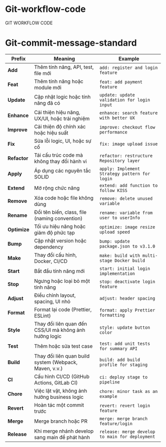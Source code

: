 # Git-workflow-code

GIT WORKFLOW CODE

# Git-commit-message-standard

| Prefix       | Meaning                                                | Example                                         |
| ------------ | ------------------------------------------------------ | ----------------------------------------------- |
| **Add**      | Thêm tính năng, API, test, file mới                    | `add: register and login feature`               |
| **Feat**     | Thêm tính năng hoặc module mới                         | `feat: add payment feature`                     |
| **Update**   | Cập nhật logic hoặc tính năng đã có                    | `update: update validation for login input`     |
| **Enhance**  | Cải thiện hiệu năng, UX/UI, hoặc trải nghiệm           | `enhance: search feature with better UX`        |
| **Improve**  | Cải thiện độ chính xác hoặc hiệu suất                  | `improve: checkout flow performance`            |
| **Fix**      | Sửa lỗi logic, UI, hoặc sự cố                          | `fix: image upload issue`                       |
| **Refactor** | Tái cấu trúc code mà không thay đổi hành vi            | `refactor: restructure Repository layer`        |
| **Apply**    | Áp dụng các nguyên tắc SOLID                           | `apply: Implement Strategy pattern for login`   |
| **Extend**   | Mở rộng chức năng                                      | `extend: add function to follow KISS`           |
| **Remove**   | Xóa code hoặc file không dùng                          | `remove: delete unused variable`                |
| **Rename**   | Đổi tên biến, class, file (naming convention)          | `rename: variable from user to userInfo`        |
| **Optimize** | Tối ưu hiệu năng hoặc giảm độ phức tạp                 | `optimize: image resize upload speed`           |
| **Bump**     | Cập nhật version hoặc dependency                       | `bump: update package.json to v3.1.0`           |
| **Make**     | Thay đổi cấu hình, Docker, CI/CD                       | `make: build with multi-stage Docker build`     |
| **Start**    | Bắt đầu tính năng mới                                  | `start: initial login implementation`           |
| **Stop**     | Ngưng hoặc loại bỏ một tính năng                       | `stop: deactivate login feature`                |
| **Adjust**   | Điều chỉnh layout, spacing, UI nhỏ                     | `adjust: header spacing`                        |
| **Format**   | Format lại code (Prettier, ESLint)                     | `format: apply Prettier formatting`             |
| **Style**    | Thay đổi liên quan đến CSS/UI mà không ảnh hưởng logic | `style: update button color`                    |
| **Test**     | Thêm hoặc sửa test case                                | `test: add unit tests for summary API`          |
| **Build**    | Thay đổi liên quan build system (Webpack, Maven, v.v.) | `build: add build profile for staging`          |
| **CI**       | Cấu hình CI/CD (GitHub Actions, GitLab CI)             | `ci: deploy stage to pipeline`                  |
| **Chore**    | Việc lặt vặt, không ảnh hưởng business logic           | `chore: minor task as an example`               |
| **Revert**   | Hoàn tác một commit trước                              | `revert: revert login feature`                  |
| **Merge**    | Merge branch hoặc PR                                   | `merge: merge branch feature/login`             |
| **Release**  | Khi merge nhánh develop sang main để phát hành         | `release: merge develop to main for deployment` |
